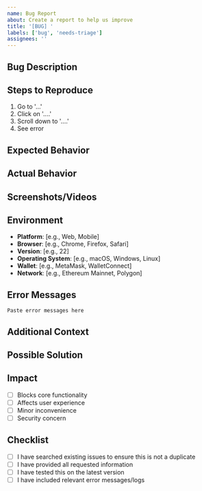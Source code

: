```yaml
---
name: Bug Report
about: Create a report to help us improve
title: '[BUG] '
labels: ['bug', 'needs-triage']
assignees: ''
---
```


## Bug Description
<!-- A clear and concise description of what the bug is -->

## Steps to Reproduce
<!-- Steps to reproduce the behavior -->
1. Go to '...'
2. Click on '....'
3. Scroll down to '....'
4. See error

## Expected Behavior
<!-- A clear and concise description of what you expected to happen -->

## Actual Behavior
<!-- A clear and concise description of what actually happened -->

## Screenshots/Videos
<!-- If applicable, add screenshots or videos to help explain your problem -->

## Environment
<!-- Please complete the following information -->
- **Platform**: [e.g., Web, Mobile]
- **Browser**: [e.g., Chrome, Firefox, Safari]
- **Version**: [e.g., 22]
- **Operating System**: [e.g., macOS, Windows, Linux]
- **Wallet**: [e.g., MetaMask, WalletConnect]
- **Network**: [e.g., Ethereum Mainnet, Polygon]

## Error Messages
<!-- Include any error messages or console logs -->
```
Paste error messages here
```

## Additional Context
<!-- Add any other context about the problem here -->

## Possible Solution
<!-- If you have suggestions on how to fix the bug, please describe them here -->

## Impact
<!-- How does this bug affect your use of the platform? -->
- [ ] Blocks core functionality
- [ ] Affects user experience
- [ ] Minor inconvenience
- [ ] Security concern

## Checklist
- [ ] I have searched existing issues to ensure this is not a duplicate
- [ ] I have provided all requested information
- [ ] I have tested this on the latest version
- [ ] I have included relevant error messages/logs 